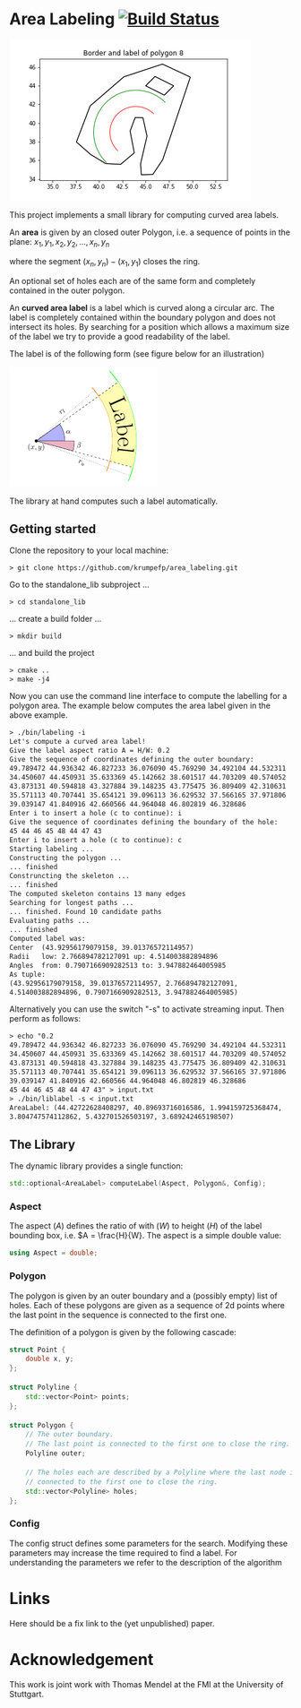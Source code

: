# Area Labeling [![Build Status](https://travis-ci.org/trump-fmi/area_labeling.svg?branch=master)](https://travis-ci.org/trump-fmi/area_labeling)

![Example of a curved area label](pics/polyWithLabel.png)

This project implements a small library for computing curved area labels.

An **area** is given by an closed outer Polygon, i.e. a sequence of points in the plane:
$x_1, y_1, x_2, y_2, ... , x_n, y_n$

where the segment $(x_n, y_n)-(x_1, y_1)$ closes the ring.

An optional set of holes each are of the same form and completely contained in the outer polygon.

An **curved area label** is a label which is curved along a circular arc.
The label is completely contained within the boundary polygon and does not intersect its holes.
By searching for a position which allows a maximum size of the label we try to provide a good readability of the label.

The label is of the following form (see figure below for an illustration)

![Parameters of a curved label](pics/areaLabelParams.png)

The library at hand computes such a label automatically.


## Getting started

Clone the repository to your local machine:

    > git clone https://github.com/krumpefp/area_labeling.git

Go to the standalone_lib subproject ...

    > cd standalone_lib

... create a build folder ...

    > mkdir build

... and build the project

    > cmake ..
    > make -j4

Now you can use the command line interface to compute the labelling for a polygon area.
The example below computes the area label given in the above example.

```
> ./bin/labeling -i
Let's compute a curved area label!
Give the label aspect ratio A = H/W: 0.2
Give the sequence of coordinates defining the outer boundary: 
49.789472 44.936342 46.827233 36.076090 45.769290 34.492104 44.532311 34.450607 44.450931 35.633369 45.142662 38.601517 44.703209 40.574052 43.873131 40.594818 43.327884 39.148235 43.775475 36.809409 42.310631 35.571113 40.707441 35.654121 39.096113 36.629532 37.566165 37.971806 39.039147 41.840916 42.660566 44.964048 46.802819 46.328686
Enter i to insert a hole (c to continue): i
Give the sequence of coordinates defining the boundary of the hole: 
45 44 46 45 48 44 47 43
Enter i to insert a hole (c to continue): c
Starting labeling ...
Constructing the polygon ...
... finished
Construncting the skeleton ...
... finished
The computed skeleton contains 13 many edges
Searching for longest paths ...
... finished. Found 10 candidate paths
Evaluating paths ...
... finished
Computed label was:
Center  (43.92956179079158, 39.01376572114957)
Radii   low: 2.766894782127091 up: 4.514003882894896
Angles  from: 0.7907166909282513 to: 3.947882464005985
As tuple: 
(43.92956179079158, 39.01376572114957, 2.766894782127091, 4.514003882894896, 0.7907166909282513, 3.947882464005985)
```

Alternatively you can use the switch "-s" to activate streaming input.
Then perform as follows:
```
> echo "0.2
49.789472 44.936342 46.827233 36.076090 45.769290 34.492104 44.532311 34.450607 44.450931 35.633369 45.142662 38.601517 44.703209 40.574052 43.873131 40.594818 43.327884 39.148235 43.775475 36.809409 42.310631 35.571113 40.707441 35.654121 39.096113 36.629532 37.566165 37.971806 39.039147 41.840916 42.660566 44.964048 46.802819 46.328686
45 44 46 45 48 44 47 43" > input.txt
> ./bin/liblabel -s < input.txt
AreaLabel: (44.42722628408297, 40.89693716016586, 1.994159725368474, 3.804747574112862, 5.432701526503197, 3.689242465198507)
```

## The Library

The dynamic library provides a single function:

```c++
std::optional<AreaLabel> computeLabel(Aspect, Polygon&, Config);
```

### Aspect

The aspect ($A$) defines the ratio of with ($W$) to height ($H$) of the label bounding box, i.e. $A = \frac{H}{W}.
The aspect is a simple double value:
```c++
using Aspect = double;
```

### Polygon

The polygon is given by an outer boundary and a (possibly empty) list of holes.
Each of these polygons are given as a sequence of 2d points where the last point in the sequence is connected to the first one.

The definition of a polygon is given by the following cascade:
```c++
struct Point {
    double x, y;
};

struct Polyline {
    std::vector<Point> points;
};

struct Polygon {
    // The outer boundary.
    // The last point is connected to the first one to close the ring.
    Polyline outer;

    // The holes each are described by a Polyline where the last node is
    // connected to the first one to close the ring.
    std::vector<Polyline> holes;
};
```

### Config

The config struct defines some parameters for the search.
Modifying these parameters may increase the time required to find a label.
For understanding the parameters we refer to the description of the algorithm


# Links

Here should be a fix link to the (yet unpublished) paper.


# Acknowledgement

This work is joint work with Thomas Mendel at the FMI at the University of Stuttgart.
